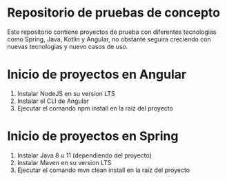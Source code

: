 # Repositorio de pruebas de concepto
Este repositorio contiene proyectos de prueba con diferentes tecnologias como Spring, Java, Kotlin y Angular, no obstante seguira
creciendo con nuevas tecnologias y nuevo casos de uso.

# Inicio de proyectos en Angular
1. Instalar NodeJS en su version LTS
2. Instalar el CLI de Angular
3. Ejecutar el comando npm install en la raiz del proyecto

# Inicio de proyectos en Spring
1. Instalar Java 8 u 11 (dependiendo del proyecto)
2. Instalar Maven en su version LTS
3. Ejecutar el comando mvn clean install en la raiz del proyecto
